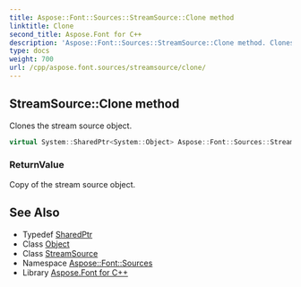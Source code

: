 ```yaml
---
title: Aspose::Font::Sources::StreamSource::Clone method
linktitle: Clone
second_title: Aspose.Font for C++
description: 'Aspose::Font::Sources::StreamSource::Clone method. Clones the stream source object in C++.'
type: docs
weight: 700
url: /cpp/aspose.font.sources/streamsource/clone/
---
```

## StreamSource::Clone method


Clones the stream source object.

```cpp
virtual System::SharedPtr<System::Object> Aspose::Font::Sources::StreamSource::Clone()=0
```


### ReturnValue

Copy of the stream source object.

## See Also

* Typedef [SharedPtr](../../../system/sharedptr/)
* Class [Object](../../../system/object/)
* Class [StreamSource](../)
* Namespace [Aspose::Font::Sources](../../)
* Library [Aspose.Font for C++](../../../)
